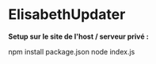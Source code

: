 # ElisabethUpdater

**Setup sur le site de l'host / serveur privé :**

npm install package.json
node index.js

